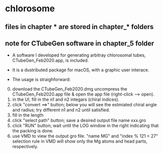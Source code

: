 # chlorosome

## files in chapter * are stored in chapter_* folders

## note for CTubeGen software in chapter_5 folder
- A software I developed for generating arbitray chlorosomal tubes, CTubeGen_Feb2020.app, is included.

- It is a dustributed package for macOS, with a graphic user interace. 

- The usage is straighforward: 

0. download the CTubeGen_Feb2020.dmg uncompress the CTubeGen_Feb2020.app file & open the app file (right-click --> open).
1. in the UI, fill in the n1 and n2 integars (chiral indices).
2. click "convert ==>" button; below you will see the estmiated chiral angle and radius; try different n1 and n2 until satisfied.
3. fill in the length
4. click "select path" button; save a desired output file name xxx.gro
5. click "RUN" button; wait until the LOG window in the right indicating that the packing is done.
6. use VMD to view the output gro file. "name MG" and "index % 121 < 27" selection rule in VMD will show only the Mg atoms and head parts, respectively.



